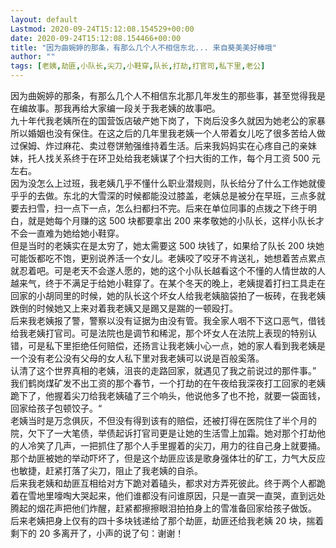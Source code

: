 ```yaml
---
layout: default
Lastmod: 2020-09-24T15:12:08.154529+00:00
date: 2020-09-24T15:12:08.154466+00:00
title: "因为曲婉婷的那条，有那么几个人不相信东北... 来自葵美美好棒哦"
author: ""
tags: [老姨,劫匪,小队长,尖刀,小鞋穿,队长,打劫,打官司,私下里,老公]
---
```


因为曲婉婷的那条，有那么几个人不相信东北那几年发生的那些事，甚至觉得我是在编故事。那我再给大家编一段关于我老姨的故事吧。  
九十年代我老姨所在的国营饭店破产她下岗了，下岗后没多久就因为她老公的家暴所以婚姻也没有保住。在这之后的几年里我老姨一个人带着女儿吃了很多苦给人做过保姆、炸过麻花、卖过卷饼勉强维持着生活。后来我妈妈实在心疼自己的亲妹妹，托人找关系终于在环卫处给我老姨谋了个扫大街的工作，每个月工资 500 元左右。  
因为没怎么上过班，我老姨几乎不懂什么职业潜规则，队长给分了什么工作她就傻乎乎的去做。东北的大雪深的时候都能没过膝盖，老姨总是被分在早班，三点多就要去扫雪，扫一点下一点，怎么扫都扫不完。后来在单位同事的点拨之下终于明白，就是她每个月赚的这 500 块都要拿出 200 来孝敬她的小队长，这样小队长才不会一直难为她给她小鞋穿。  
但是当时的老姨实在是太穷了，她太需要这 500 块钱了，如果给了队长 200 块她可能饭都吃不饱，更别说养活一个女儿。老姨咬了咬牙不肯送礼，她想着苦点累点就忍着吧。可是老天不会遂人愿的，她的这个小队长越看这个不懂的人情世故的人越来气，终于不满足于给她小鞋穿了。在某个冬天的晚上，老姨提着打扫工具走在回家的小胡同里的时候，她的队长这个坏女人给我老姨脑袋拍了一板砖，在我老姨跌倒的时候她又上来对着我老姨又是踢又是踹的一顿殴打。  
后来我老姨报了警，警察以没有证据为由没有管。我全家人咽不下这口恶气，借钱给我老姨打官司。可是法院也是调节和稀泥，那个坏女人在法院上表现的特别认错，可是私下里拒绝任何赔偿，还扬言让我老姨小心一点，她的家人看到我老姨是一个没有老公没有父母的女人私下里对我老姨可以说是百般奚落。  
认清了这个世界真相的老姨，沮丧的走路回家，就遇见了我之前说过的那件事。” 我们鹤岗煤矿发不出工资的那个春节，一个打劫的在午夜给我深夜打工回家的老姨跪下了，他握着尖刀给我老姨磕了三个响头，他说他多了也不抢，就要一袋面钱，回家给孩子包顿饺子。“  
老姨当时是万念俱灰，不但没有得到该有的赔偿，还被打得在医院住了半个月的院，欠下了一大笔债，举债起诉打官司更是让她的生活雪上加霜。她对那个打劫他的人冷笑了几声，一把抓住了那个人手里握着的尖刀，用力的往自己身上就要捅。那个劫匪被她的举动吓坏了，但是这个劫匪应该是歌身强体壮的矿工，力气大反应也敏捷，赶紧打落了尖刀，阻止了我老姨的自杀。  
后来我老姨和劫匪互相给对方下跪对着磕头，都求对方弄死彼此。终于两个人都跪着在雪地里嚎啕大哭起来，他们谁都没有问谁原因，只是一直哭一直哭，直到远处腾起的烟花声把他们炸醒，赶紧都擦擦眼泪拍拍身上的雪准备回家给孩子做饭。  
后来老姨把身上仅有的四十多块钱递给了那个劫匪，劫匪还给我老姨 20 块，揣着剩下的 20 多离开了，小声的说了句：谢谢！

